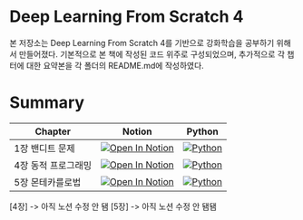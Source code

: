 # Deep Learning From Scratch 4
본 저장소는 Deep Learning From Scratch 4를 기반으로 강화학습을 공부하기 위해서 만들어졌다.
기본적으로 본 책에 작성된 코드 위주로 구성되었으며, 추가적으로 각 챕터에 대한 요약본을 각 폴더의 README.md에 작성하였다.


# Summary
| Chapter | Notion | Python |
|---------|--------|--------|
| 1장 밴디트 문제 | [![Open In Notion](https://img.shields.io/badge/Open%20in-Notion-000000?logo=notion)](https://honorable-noodle-1d0.notion.site/Chapter-1-1ec08f682c5a80f68354fa103ea33a7c?pvs=4) | [![Python](https://img.shields.io/badge/Open%20in-Python-3776AB?&logo=python&logoColor=ffdd54)](https://github.com/MonoHaru/deep-learning-from-scratch-4/tree/main/ch01)
| 4장 동적 프로그래밍 | [![Open In Notion](https://img.shields.io/badge/Open%20in-Notion-000000?logo=notion)](https://honorable-noodle-1d0.notion.site/Chapter-1-1ec08f682c5a80f68354fa103ea33a7c?pvs=4) | [![Python](https://img.shields.io/badge/Open%20in-Python-3776AB?&logo=python&logoColor=ffdd54)](https://github.com/MonoHaru/deep-learning-from-scratch-4/tree/main/ch04)
| 5장 몬테카를로법 | [![Open In Notion](https://img.shields.io/badge/Open%20in-Notion-000000?logo=notion)](https://honorable-noodle-1d0.notion.site/Chapter-1-1ec08f682c5a80f68354fa103ea33a7c?pvs=4) | [![Python](https://img.shields.io/badge/Open%20in-Python-3776AB?&logo=python&logoColor=ffdd54)](https://github.com/MonoHaru/deep-learning-from-scratch-4/tree/main/ch05)

[4장] -> 아직 노션 수정 안 됌
[5장] -> 아직 노션 수정 안 됌됌